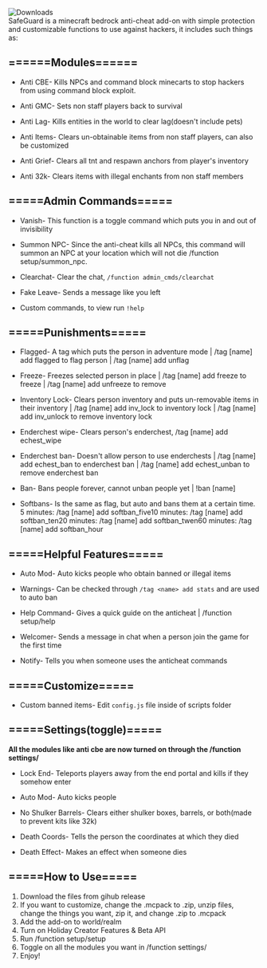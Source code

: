 <img src="https://img.shields.io/github/downloads/BlaizerBrumo/SafeGuard/total?style=for-the-badge" alt="Downloads"/><br>
SafeGuard is a minecraft bedrock anti-cheat add-on with simple protection and customizable functions to use against hackers, it includes such things as:

## ======Modules======

- Anti CBE- Kills NPCs and command block minecarts to stop hackers from using command block exploit.



- Anti GMC- Sets non staff players back to survival



- Anti Lag- Kills entities in the world to clear lag(doesn't include pets)



- Anti Items- Clears un-obtainable items from non staff players, can also be customized



- Anti Grief- Clears all tnt and respawn anchors from player's inventory

- Anti 32k- Clears items with illegal enchants from non staff members


## =====Admin Commands=====

- Vanish- This function is a toggle command which puts you in and out of invisibility

- Summon NPC- Since the anti-cheat kills all NPCs, this command will summon an NPC at your location which will not die /function setup/summon_npc.

- Clearchat- Clear the chat, `/function admin_cmds/clearchat`

- Fake Leave- Sends a message like you left

- Custom commands, to view run `!help`

## =====Punishments=====

- Flagged- A tag which puts the person in adventure mode | /tag [name] add flagged to flag person | /tag [name] add unflag



- Freeze- Freezes selected person in place | /tag [name] add freeze to freeze | /tag [name] add unfreeze to remove



- Inventory Lock- Clears person inventory and puts un-removable items in their inventory | /tag [name] add inv_lock to inventory lock | /tag [name] add inv_unlock to remove inventory lock

- Enderchest wipe- Clears person's enderchest, /tag [name] add echest_wipe

- Enderchest ban- Doesn't allow person to use enderchests | /tag [name] add echest_ban to enderchest ban | /tag [name] add echest_unban to remove enderchest ban

- Ban- Bans people forever, cannot unban people yet | !ban [name]

- Softbans- Is the same as flag, but auto and bans them at a certain time. 5 minutes: /tag [name] add softban_five10 minutes: /tag [name] add softban_ten20 minutes: /tag [name] add softban_twen60 minutes: /tag [name] add softban_hour

## =====Helpful Features=====

- Auto Mod- Auto kicks people who obtain banned or illegal items

- Warnings- Can be checked through `/tag <name> add stats` and are used to auto ban

- Help Command- Gives a quick guide on the anticheat | /function setup/help

- Welcomer- Sends a message in chat when a person join the game for the first time

- Notify- Tells you when someone uses the anticheat commands



## =====Customize=====

- Custom banned items- Edit `config.js` file inside of scripts folder

## =====Settings(toggle)=====

**All the modules like anti cbe are now turned on through the /function settings/**

- Lock End- Teleports players away from the end portal and kills if they somehow enter

- Auto Mod- Auto kicks people

- No Shulker Barrels- Clears either shulker boxes, barrels, or both(made to prevent kits like 32k)

- Death Coords- Tells the person the coordinates at which they died

- Death Effect- Makes an effect when someone dies



## =====How to Use=====

1. Download the files from gihub release
2. If you want to customize, change the .mcpack to .zip, unzip files, change the things you want, zip it, and change .zip to .mcpack
3. Add the add-on to world/realm
4. Turn on Holiday Creator Features & Beta API
5. Run /function setup/setup
6. Toggle on all the modules you want in /function settings/
7. Enjoy!
